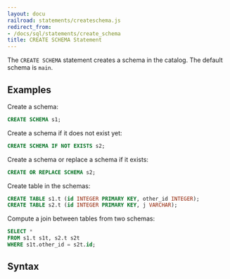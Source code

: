 ```yaml
---
layout: docu
railroad: statements/createschema.js
redirect_from:
- /docs/sql/statements/create_schema
title: CREATE SCHEMA Statement
---
```


The `CREATE SCHEMA` statement creates a schema in the catalog. The default schema is `main`.

## Examples

Create a schema:

```sql
CREATE SCHEMA s1;
```

Create a schema if it does not exist yet:

```sql
CREATE SCHEMA IF NOT EXISTS s2;
```

Create a schema or replace a schema if it exists:

```sql
CREATE OR REPLACE SCHEMA s2;
```

Create table in the schemas:

```sql
CREATE TABLE s1.t (id INTEGER PRIMARY KEY, other_id INTEGER);
CREATE TABLE s2.t (id INTEGER PRIMARY KEY, j VARCHAR);
```

Compute a join between tables from two schemas:

```sql
SELECT *
FROM s1.t s1t, s2.t s2t
WHERE s1t.other_id = s2t.id;
```

## Syntax

<div id="rrdiagram"></div>